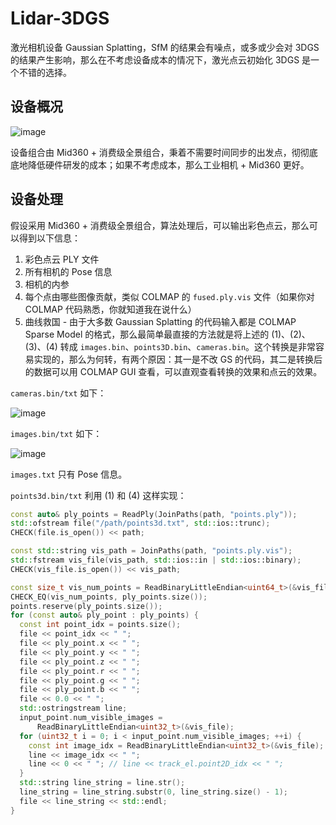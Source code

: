 # Lidar-3DGS

激光相机设备 Gaussian Splatting，SfM 的结果会有噪点，或多或少会对 3DGS 的结果产生影响，那么在不考虑设备成本的情况下，激光点云初始化 3DGS 是一个不错的选择。

## 设备概况

![image](https://github.com/user-attachments/assets/4c0b9b36-7bc0-4b8e-8729-bee1252e1f34)

设备组合由 Mid360 + 消费级全景组合，秉着不需要时间同步的出发点，彻彻底底地降低硬件研发的成本；如果不考虑成本，那么工业相机 + Mid360 更好。

## 设备处理

假设采用 Mid360 + 消费级全景组合，算法处理后，可以输出彩色点云，那么可以得到以下信息：

1. 彩色点云 PLY 文件
2. 所有相机的 Pose 信息
3. 相机的内参
4. 每个点由哪些图像贡献，类似 COLMAP 的 `fused.ply.vis` 文件（如果你对 COLMAP 代码熟悉，你就知道我在说什么）
5. 曲线救国 - 由于大多数 Gaussian Splatting 的代码输入都是 COLMAP Sparse Model 的格式，那么最简单最直接的方法就是将上述的 (1)、(2)、(3)、(4) 转成 `images.bin`、`points3D.bin`、`cameras.bin`。这个转换是非常容易实现的，那么为何转，有两个原因：其一是不改 GS 的代码，其二是转换后的数据可以用 COLMAP GUI 查看，可以直观查看转换的效果和点云的效果。

`cameras.bin/txt` 如下：

![image](https://github.com/user-attachments/assets/ca5d3ed2-bb4a-4770-9c27-7746c80c5e21)

`images.bin/txt` 如下：

![image](https://github.com/user-attachments/assets/c5646078-3da8-492b-8bb6-312711c6af21)

`images.txt` 只有 Pose 信息。

`points3d.bin/txt` 利用 (1) 和 (4) 这样实现：

```cpp
const auto& ply_points = ReadPly(JoinPaths(path, "points.ply"));
std::ofstream file("/path/points3d.txt", std::ios::trunc);
CHECK(file.is_open()) << path;

const std::string vis_path = JoinPaths(path, "points.ply.vis");
std::fstream vis_file(vis_path, std::ios::in | std::ios::binary);
CHECK(vis_file.is_open()) << vis_path;

const size_t vis_num_points = ReadBinaryLittleEndian<uint64_t>(&vis_file);
CHECK_EQ(vis_num_points, ply_points.size());
points.reserve(ply_points.size());
for (const auto& ply_point : ply_points) {
  const int point_idx = points.size();
  file << point_idx << " ";
  file << ply_point.x << " ";
  file << ply_point.y << " ";
  file << ply_point.z << " ";
  file << ply_point.r << " ";
  file << ply_point.g << " ";
  file << ply_point.b << " ";
  file << 0.0 << " ";
  std::ostringstream line;
  input_point.num_visible_images =
      ReadBinaryLittleEndian<uint32_t>(&vis_file);
  for (uint32_t i = 0; i < input_point.num_visible_images; ++i) {
    const int image_idx = ReadBinaryLittleEndian<uint32_t>(&vis_file);
    line << image_idx << " ";
    line << 0 << " "; // line << track_el.point2D_idx << " ";
  }
  std::string line_string = line.str();
  line_string = line_string.substr(0, line_string.size() - 1);
  file << line_string << std::endl;
}
